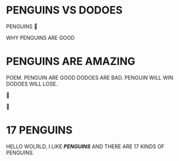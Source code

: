 # PENGUINS VS DODOES
PENGUINS 🐧
<!DOCTYPE html>
<html>
<head>
     WHY PENGUINS ARE GOOD
</head>
<body>

<h1>PENGUINS ARE AMAZING</h1>
<p>POEM. PENGUIN ARE GOOD DODOES ARE BAD. PENGUIN WILL WIN DODOES WILL LOSE.</p>


<p>🐧</p>
<p>🐧</p>


</body>
</html>
<!DOCTYPE html>
<html>
<head>
</head>
<body>

<h1>17 PENGUINS</h1>
<p>HELLO WOLRLD, I LIKE <b><EM>PENGUINS</em></b> AND THERE ARE 17 KINDS OF PENGUINS.</p>
                           

</body>
</html>
